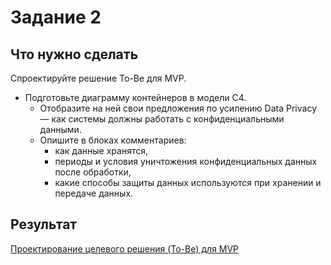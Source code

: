 # Задание 2

## Что нужно сделать

Спроектируйте решение To-Be для MVP. 
- Подготовьте диаграмму контейнеров в модели C4. 
  - Отобразите на ней свои предложения по усилению Data Privacy — как системы должны работать с конфиденциальными данными.
  - Опишите в блоках комментариев:
    - как данные хранятся,
    - периоды и условия уничтожения конфиденциальных данных после обработки,
    - какие способы защиты данных используются при хранении и передаче данных.


##


## Результат

[Проектирование целевого решения (To-Be) для MVP](project.md)

